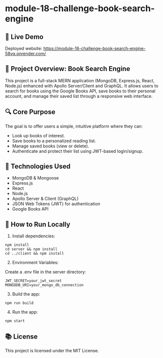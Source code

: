 # module-18-challenge-book-search-engine
## 🚀 Live Demo
Deployed website: https://module-18-challenge-book-search-engine-58vq.onrender.com/

## 📘 Project Overview: Book Search Engine
This project is a full-stack MERN application (MongoDB, Express.js, React, Node.js) enhanced with Apollo Server/Client and GraphQL. It allows users to search for books using the Google Books API, save books to their personal account, and manage their saved list through a responsive web interface.

## 🔍 Core Purpose
The goal is to offer users a simple, intuitive platform where they can:
- Look up books of interest.
- Save books to a personalized reading list.
- Manage saved books (view or delete).
- Authenticate and protect their list using JWT-based login/signup.

## 🧩 Technologies Used
- MongoDB & Mongoose
- Express.js
- React
- Node.js
- Apollo Server & Client (GraphQL)
- JSON Web Tokens (JWT) for authentication
- Google Books API

## 🧪 How to Run Locally
1. Install dependencies:

```
npm install
cd server && npm install
cd ../client && npm install
```
2. Environment Variables:

Create a .env file in the server directory:
```
JWT_SECRET=your_jwt_secret
MONGODB_URI=your_mongo_db_connection
```
3. Build the app:
```
npm run build
```

4. Run the app:
```
npm start
```

## 📚 License
This project is licensed under the MIT License.